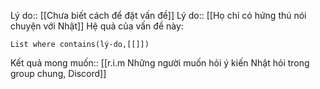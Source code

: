 Lý do:: [[Chưa biết cách để đặt vấn đề]]
Lý do:: [[Họ chỉ có hứng thú nói chuyện với Nhật]] 
Hệ quả của vấn đề này:
```dataview
List where contains(lý-do,[[]])
```

Kết quả mong muốn:: [[r.i.m Những người muốn hỏi ý kiến Nhật hỏi trong group chung, Discord]]
